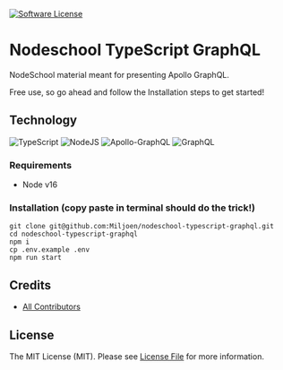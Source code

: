 [![Software License][ico-license]](LICENSE.md)
# Nodeschool TypeScript GraphQL

NodeSchool material meant for presenting Apollo GraphQL.

Free use, so go ahead and follow the Installation steps to get started!

## Technology

![TypeScript](https://img.shields.io/badge/typescript-%23007ACC.svg?style=for-the-badge&logo=typescript&logoColor=white)
![NodeJS](https://img.shields.io/badge/node.js-6DA55F?style=for-the-badge&logo=node.js&logoColor=white)
![Apollo-GraphQL](https://img.shields.io/badge/-ApolloGraphQL-311C87?style=for-the-badge&logo=apollo-graphql)
![GraphQL](https://img.shields.io/badge/-GraphQL-E10098?style=for-the-badge&logo=graphql&logoColor=white)

### Requirements
- Node v16

### Installation (copy paste in terminal should do the trick!)
```
git clone git@github.com:Miljoen/nodeschool-typescript-graphql.git
cd nodeschool-typescript-graphql
npm i
cp .env.example .env
npm run start
```

## Credits

- [All Contributors][link-contributors]

## License

The MIT License (MIT). Please see [License File](LICENSE.md) for more information.

[ico-version]: https://img.shields.io/packagist/v/czim/laravel-paperclip.svg?style=flat-square
[ico-license]: https://img.shields.io/badge/license-MIT-brightgreen.svg?style=flat-square
[link-contributors]: ../../contributors

